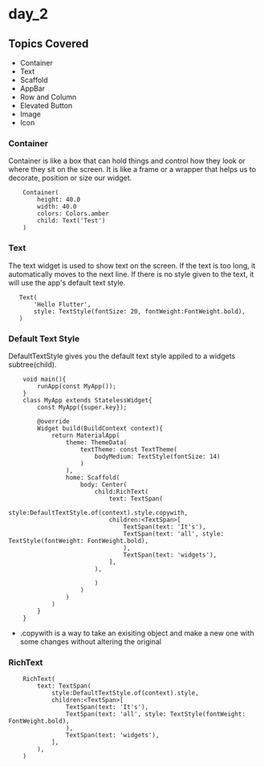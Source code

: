 # day_2

## Topics Covered 
- Container
- Text
- Scaffold 
- AppBar
- Row and Column 
- Elevated Button 
- Image 
- Icon 


### Container 
Container is like a box that can hold things and control how they look or where they sit on the screen. It is like a frame or a wrapper that helps us to decorate, position or size our widget.  
```
    Container(
        height: 40.0
        width: 40.0 
        colors: Colors.amber
        child: Text('Test')
    )
 ```   

 ### Text 
 The text widget is used to show text on the screen. If the text is too long, it automatically moves to the next line. If there is no style given to the text, it will use the app's default text style. 
 ```
    Text(
        'Hello Flutter',
        style: TextStyle(fontSize: 20, fontWeight:FontWeight.bold),
    )
```

### Default Text Style 
DefaultTextStyle gives you the default text style appiled to a widgets subtree(child). 

```
    void main(){
        runApp(const MyApp());
    }
    class MyApp extends StatelessWidget{
        const MyApp({super.key});

        @override 
        Widget build(BuildContext context){
            return MaterialApp(
                theme: ThemeData(
                    textTheme: const TextTheme(
                        bodyMedium: TextStyle(fontSize: 14)
                    )
                ), 
                home: Scaffold(
                    body: Center(
                        child:RichText(
                            text: TextSpan(
                            style:DefaultTextStyle.of(context).style.copywith,
                            children:<TextSpan>[
                                TextSpan(text: 'It's'),
                                TextSpan(text: 'all', style: TextStyle(fontWeight: FontWeight.bold),
                                ), 
                                TextSpan(text: 'widgets'),
                            ],
                        ),

                        )
                    )
                )
            )
        }
    }
```
- .copywith is a way to take an exisiting object and make a new one with some changes without altering the original 


### RichText

```
    RichText(
        text: TextSpan(
            style:DefaultTextStyle.of(context).style,
            children:<TextSpan>[
                TextSpan(text: 'It's'),
                TextSpan(text: 'all', style: TextStyle(fontWeight: FontWeight.bold),
                ), 
                TextSpan(text: 'widgets'),
            ],
        ),
    )
```
